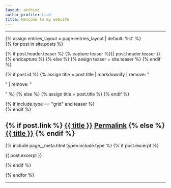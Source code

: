 ```yaml
---
layout: archive
author_profile: true
title: Welcome to my website
--- 
```

 
<hr />
{% assign entries_layout = page.entries_layout | default: 'list' %}
<div class="entries-{{ entries_layout }}">
  {% for post in site.posts %}
  
  {% if post.header.teaser %}
    {% capture teaser %}{{ post.header.teaser }}{% endcapture %}
  {% else %}
    {% assign teaser = site.teaser %}
  {% endif %}

  {% if post.id %}
    {% assign title = post.title | markdownify | remove: "<p>" | remove: "</p>" %}
  {% else %}
    {% assign title = post.title %}
  {% endif %}

  <div class="{{ include.type | default: 'list' }}__item">
    <article class="archive__item" itemscope itemtype="https://schema.org/CreativeWork">
      {% if include.type == "grid" and teaser %}
        <div class="archive__item-teaser">
          <img src="{{ teaser | relative_url }}" alt="">
        </div>
      {% endif %}
      <h1 class="archive__item-title no_toc" itemprop="headline">
        {% if post.link %}
          <a href="{{ post.link }}">{{ title }}</a> <a href="{{ post.url | relative_url }}" rel="permalink"><i class="fas fa-link" aria-hidden="true" title="permalink"></i><span class="sr-only">Permalink</span></a>
        {% else %}
          <a href="{{ post.url | relative_url }}" rel="permalink">{{ title }}</a>
        {% endif %}
      </h1>
      {% include page__meta.html type=include.type %}
      {% if post.excerpt %}<p class="archive__item-excerpt" itemprop="description">{{ post.excerpt }}</p>{% endif %}
    </article>
  </div>

  {% endfor %}
</div>

<hr />